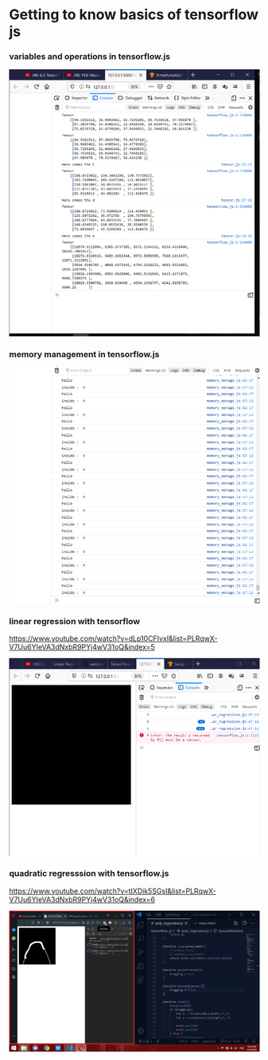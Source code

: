 # Getting to know basics of tensorflow js

### variables and operations in tensorflow.js
![](variables_operations.png)

### memory management in tensorflow.js
![](memory_manage.png)

### linear regression with tensorflow
https://www.youtube.com/watch?v=dLp10CFIvxI&list=PLRqwX-V7Uu6YIeVA3dNxbR9PYj4wV31oQ&index=5

![](lr_error.png)

### quadratic regresssion with tensorflow.js

https://www.youtube.com/watch?v=tIXDik5SGsI&list=PLRqwX-V7Uu6YIeVA3dNxbR9PYj4wV31oQ&index=6

![](quad.png)